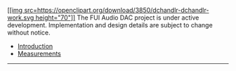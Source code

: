[[[img src=https://openclipart.org/download/3850/dchandlr-dchandlr-work.svg height="70"]]](https://openclipart.org/detail/3850/work)
The FUI Audio DAC project is under active development.  Implementation and design details are subject to change without notice.

- [Introduction](/p/fui-audio-dac/wiki/Introduction)
- [Measurements](/p/fui-audio-dac/wiki/Measurements)

--------------------------------------------------------------------------------

